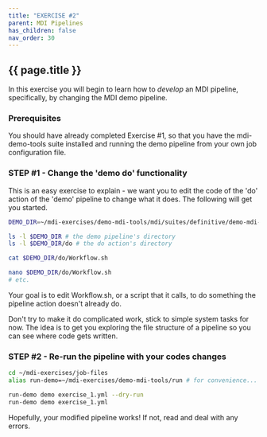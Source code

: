 ```yaml
---
title: "EXERCISE #2"
parent: MDI Pipelines
has_children: false
nav_order: 30
---
```


## {{ page.title }}

In this exercise you will begin to learn how to _develop_ an MDI pipeline,
specifically, by changing the MDI demo pipeline.

### Prerequisites

You should have already completed Exercise #1, so that you 
have the mdi-demo-tools suite installed and running the demo
pipeline from your own job configuration file.

### STEP #1 - Change the 'demo do' functionality

This is an easy exercise to explain - we want you
to edit the code of the 'do' action of the 'demo' pipeline
to change what it does. The following will get you started.

```bash
DEMO_DIR=~/mdi-exercises/demo-mdi-tools/mdi/suites/definitive/demo-mdi-tools/pipelines/demo

ls -l $DEMO_DIR # the demo pipeline's directory
ls -l $DEMO_DIR/do # the do action's directory

cat $DEMO_DIR/do/Workflow.sh

nano $DEMO_DIR/do/Workflow.sh
# etc.
```

Your goal is to edit Workflow.sh, or a script that it calls, 
to do something the pipeline action doesn't already do.

Don't try to make it do complicated work, stick to simple system tasks for now.
The idea is to get you exploring the file structure of a pipeline
so you can see where code gets written.

### STEP #2 - Re-run the pipeline with your codes changes

```bash
cd ~/mdi-exercises/job-files
alias run-demo=~/mdi-exercises/demo-mdi-tools/run # for convenience...

run-demo demo exercise_1.yml --dry-run
run-demo demo exercise_1.yml
```

Hopefully, your modified pipeline works! If not, read and deal with
any errors.
